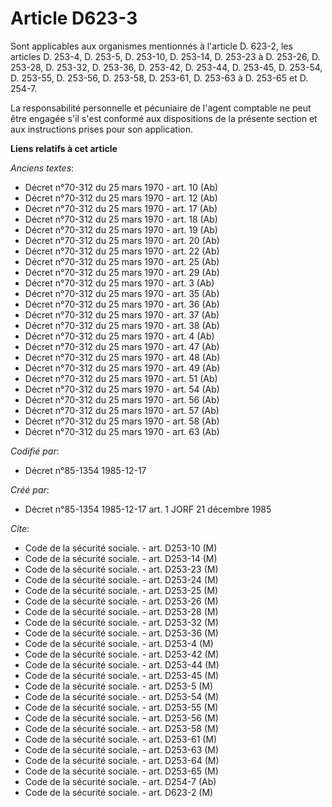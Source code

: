 # Article D623-3

Sont applicables aux organismes mentionnés à l'article D. 623-2, les articles D. 253-4, D. 253-5, D. 253-10, D. 253-14, D.
253-23 à D. 253-26, D. 253-28, D. 253-32, D. 253-36, D. 253-42, D. 253-44, D. 253-45, D. 253-54, D. 253-55, D. 253-56, D.
253-58, D. 253-61, D. 253-63 à D. 253-65 et D. 254-7. 

La responsabilité personnelle et pécuniaire de l'agent comptable ne peut être engagée s'il s'est conformé aux dispositions de
la présente section et aux instructions prises pour son application.

**Liens relatifs à cet article**

_Anciens textes_:

  - Décret n°70-312 du 25 mars 1970 - art. 10 (Ab)
  - Décret n°70-312 du 25 mars 1970 - art. 12 (Ab)
  - Décret n°70-312 du 25 mars 1970 - art. 17 (Ab)
  - Décret n°70-312 du 25 mars 1970 - art. 18 (Ab)
  - Décret n°70-312 du 25 mars 1970 - art. 19 (Ab)
  - Décret n°70-312 du 25 mars 1970 - art. 20 (Ab)
  - Décret n°70-312 du 25 mars 1970 - art. 22 (Ab)
  - Décret n°70-312 du 25 mars 1970 - art. 25 (Ab)
  - Décret n°70-312 du 25 mars 1970 - art. 29 (Ab)
  - Décret n°70-312 du 25 mars 1970 - art. 3 (Ab)
  - Décret n°70-312 du 25 mars 1970 - art. 35 (Ab)
  - Décret n°70-312 du 25 mars 1970 - art. 36 (Ab)
  - Décret n°70-312 du 25 mars 1970 - art. 37 (Ab)
  - Décret n°70-312 du 25 mars 1970 - art. 38 (Ab)
  - Décret n°70-312 du 25 mars 1970 - art. 4 (Ab)
  - Décret n°70-312 du 25 mars 1970 - art. 47 (Ab)
  - Décret n°70-312 du 25 mars 1970 - art. 48 (Ab)
  - Décret n°70-312 du 25 mars 1970 - art. 49 (Ab)
  - Décret n°70-312 du 25 mars 1970 - art. 51 (Ab)
  - Décret n°70-312 du 25 mars 1970 - art. 54 (Ab)
  - Décret n°70-312 du 25 mars 1970 - art. 56 (Ab)
  - Décret n°70-312 du 25 mars 1970 - art. 57 (Ab)
  - Décret n°70-312 du 25 mars 1970 - art. 58 (Ab)
  - Décret n°70-312 du 25 mars 1970 - art. 63 (Ab)

_Codifié par_:

  - Décret n°85-1354 1985-12-17

_Créé par_:

  - Décret n°85-1354 1985-12-17 art. 1 JORF 21 décembre 1985

_Cite_:

  - Code de la sécurité sociale. - art. D253-10 (M)
  - Code de la sécurité sociale. - art. D253-14 (M)
  - Code de la sécurité sociale. - art. D253-23 (M)
  - Code de la sécurité sociale. - art. D253-24 (M)
  - Code de la sécurité sociale. - art. D253-25 (M)
  - Code de la sécurité sociale. - art. D253-26 (M)
  - Code de la sécurité sociale. - art. D253-28 (M)
  - Code de la sécurité sociale. - art. D253-32 (M)
  - Code de la sécurité sociale. - art. D253-36 (M)
  - Code de la sécurité sociale. - art. D253-4 (M)
  - Code de la sécurité sociale. - art. D253-42 (M)
  - Code de la sécurité sociale. - art. D253-44 (M)
  - Code de la sécurité sociale. - art. D253-45 (M)
  - Code de la sécurité sociale. - art. D253-5 (M)
  - Code de la sécurité sociale. - art. D253-54 (M)
  - Code de la sécurité sociale. - art. D253-55 (M)
  - Code de la sécurité sociale. - art. D253-56 (M)
  - Code de la sécurité sociale. - art. D253-58 (M)
  - Code de la sécurité sociale. - art. D253-61 (M)
  - Code de la sécurité sociale. - art. D253-63 (M)
  - Code de la sécurité sociale. - art. D253-64 (M)
  - Code de la sécurité sociale. - art. D253-65 (M)
  - Code de la sécurité sociale. - art. D254-7 (Ab)
  - Code de la sécurité sociale. - art. D623-2 (M)
